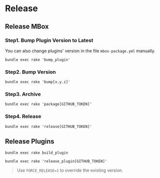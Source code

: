 # Release

## Release MBox

### Step1. Bump Plugin Version to Latest
You can also change plugins' version in the file `mbox-package.yml` manually.
```
bundle exec rake 'bump_plugin'
```

### Step2. Bump Version
```
bundle exec rake 'bump[x.y.z]'
```

### Step3. Archive
```
bundle exec rake 'package[GITHUB_TOKEN]'
```

### Step4. Release
```
bundle exec rake 'release[GITHUB_TOKEN]'
```

## Release Plugins
```
bundle exec rake build_plugin

bundle exec rake 'release_plugin[GITHUB_TOKEN]'
```
> Use `FORCE_RELEASE=1` to override the existing version.
